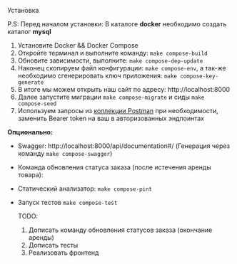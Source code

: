 Установка

P.S: Перед началом установки: В каталоге **docker** необходимо создать каталог **mysql**

1. Установите Docker && Docker Compose
2. Откройте терминал и выполните команду: `make compose-build`
3. Обновите зависимости, выполните: `make compose-dep-update`
4. Наконец скопируем файл конфигурации: `make compose-env`, а так-же необходимо сгенерировать ключ приложения: `make compose-key-generate`
5. В итоге мы можем открыть наш сайт по адресу: http://localhost:8000
6. Далее запустите миграции `make compose-migrate` и сиды `make compose-seed`
7. Используем запросы из [коллекции Postman](https://github.com/mzcoding/test_project/blob/main/Product%20service%20API.postman_collection.json) при необходимости, заменить Bearer token на ваш в авторизованных эндпоинтах

**Опционально:**
 - Swagger: http://localhost:8000/api/documentation#/  (Генерация через команду `make compose-swagger`)
 - Команда обновления статуса заказа (после истечения аренды товара):
 - Статический анализатор: `make compose-pint`
 - Запуск тестов `make compose-test`

   TODO:
    1) Дописать команду обновления статусов заказа (окончание аренды)
    2) Дописать тесты
    3) Реализовать фронтенд
